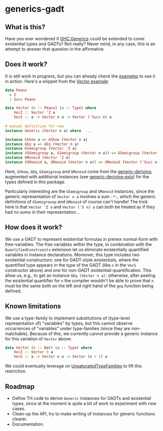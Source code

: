 # generics-gadt

## What is this?

Have you ever wondered if [GHC.Generics](http://hackage.haskell.org/package/base-4.12.0.0/docs/GHC-Generics.html)
could be extended to cover existential types and GADTs? Not really? Never mind, in any case, this is an attempt
to answer that question in the affirmative.

## Does it work?

It is still work in progress, but you can already check the [examples](examples) to see it in action. Here's
a snippet from the [Vector example](examples/src/Vector.hs): 

```haskell
data Peano
  = Z
  | Succ Peano

data Vector (n :: Peano) (a :: Type) where
    VecZ :: Vector 'Z a
    VecS :: a -> Vector n a -> Vector ('Succ n) a
    
# manual definition for now
instance Generic (Vector n a) where  ...

instance GShow a => GShow (Vector n a)
instance GEq a => GEq (Vector n a)
instance GSemigroup (Vector 'Z a)
instance (GSemigroup a, GSemigroup (Vector n a)) => GSemigroup (Vector ('Succ n) a)
instance GMonoid (Vector 'Z a)
instance (GMonoid a, GMonoid (Vector n a)) => GMonoid (Vector ('Succ n) a)
```

Here, `GShow`, `GEq`, `GSemigroup` and `GMonoid` come from the
[generic-deriving](https://hackage.haskell.org/package/generic-deriving), augmented
with additional instances (see [generic-deriving-exts](generic-deriving-exts)) for
the types defined in this package.

Particularly interesting are the `GSemigroup` and `GMonoid` instances, since
the generic representation of `Vector n a` involves a sum `:*:`, which the generic
definitions of `GSemigrouop` and `GMonoid` of course can't handle! The trick
here is that `Vector 'Z a` and `Vector ('S n) a` can both be treated as if they
had no sums in their representation...

## How does it work?

We use a GADT to represent existential formulas in prenex normal-form with free-variables.
The free variables within the type, in combination with the `QuantifiedConstraints` extension
let us eliminate existentially quantified variables in instance declarations. Moreover, this
type includes two existential constructors: one for GADT-style existentials, where the
quantified type appears in the type of the GADT (like `n` in the `VecS` constructor above)
and one for non-GADT existential-quantification. This allow us, e.g., to get an instance
`GEq (Vector n a)`: otherwise, after peeling the existential quantifier for `n` the compiler
wouldn't be able to prove that `n` must be the same both on the left and right hand of the
`geq` function being defined.

## Known limitations

We use a type-family to implement substitutions of (type-level representation of) "variables" by
types, but this cannot observe occurrences of "variables" under type-families (since they are
non-matchable). Because of this, we currently cannot provide a generic instance for this
variation of `Vector` above:

```haskell
data Vector (n :: Nat) (a :: Type) where
    VecZ :: Vector 0 a
    VecS :: a -> Vector n a -> Vector (n + 1) a
```

We could eventually leverage on [UnsaturatedTypeFamilies](https://github.com/ghc-proposals/ghc-proposals/pull/242)
to lift this restriction.

## Roadmap

  - Define TH code to derive `Generic` instances for GADTs and existential types, since at
    the moment is quite a bit of work to experiment with new cases.
  - Clean-up the API, try to make writing of instances for generic functions clearer.
  - Documentation.
